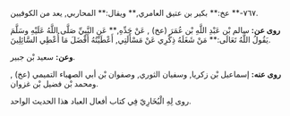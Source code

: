 ٧٦٧-** عخ:** بكير بن عتيق العامري,** ويقال:** المحاربي, يعد من الكوفيين.

**روى عن:** سالم بْن عَبْدِ اللَّهِ بْن عُمَرَ (عخ) , عَنْ جَدِّهِ,** عَنِ النَّبِيِّ صَلَّى اللَّهُ عَلَيْهِ وسَلَّمَ يَقُولُ اللَّهُ تَعَالَى:** مَنْ شَغَلَهُ ذِكْرِي عَنْ مَسْأَلَتِي, أَعْطَيْتُهُ أَفْضَلَ مَا أُعْطِي السَّائِلِينَ.

**وعن:** سعيد بْن جبير.

**روى عنه:** إسماعيل بْن زكريا, وسفيان الثوري, وصفوان بْن أبي الصهباء التميمي (عخ) , ومحمد بْن فضيل بْن غزوان.

روى لِهِ الْبُخَارِيّ فِي كتاب أفعال العباد هذا الحديث الواحد.